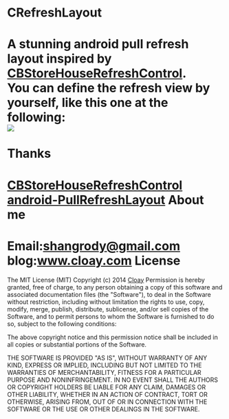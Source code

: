 CRefreshLayout
==============
A stunning android pull refresh layout inspired by <a href="https://github.com/coolbeet/CBStoreHouseRefreshControl">CBStoreHouseRefreshControl</a>.
<br>You can define the refresh view by yourself, like this one at the following:<br>
<img src="http://crefreshlayout.qiniudn.com/CRefreshLayout.gif" />
<br><br>
Thanks
==============
<a href="https://github.com/coolbeet/CBStoreHouseRefreshControl">CBStoreHouseRefreshControl</a><br>
<a href="https://github.com/baoyongzhang/android-PullRefreshLayout">android-PullRefreshLayout</a>
About me
==============
Email:shangrody@gmail.com<br>
blog:www.cloay.com
License
==============
The MIT License (MIT)
Copyright (c) 2014 <a href="http://www.cloay.com">Cloay</a>
Permission is hereby granted, free of charge, to any person obtaining a copy
of this software and associated documentation files (the "Software"), to deal
in the Software without restriction, including without limitation the rights
to use, copy, modify, merge, publish, distribute, sublicense, and/or sell
copies of the Software, and to permit persons to whom the Software is
furnished to do so, subject to the following conditions:

The above copyright notice and this permission notice shall be included in all
copies or substantial portions of the Software.

THE SOFTWARE IS PROVIDED "AS IS", WITHOUT WARRANTY OF ANY KIND, EXPRESS OR
IMPLIED, INCLUDING BUT NOT LIMITED TO THE WARRANTIES OF MERCHANTABILITY,
FITNESS FOR A PARTICULAR PURPOSE AND NONINFRINGEMENT. IN NO EVENT SHALL THE
AUTHORS OR COPYRIGHT HOLDERS BE LIABLE FOR ANY CLAIM, DAMAGES OR OTHER
LIABILITY, WHETHER IN AN ACTION OF CONTRACT, TORT OR OTHERWISE, ARISING FROM,
OUT OF OR IN CONNECTION WITH THE SOFTWARE OR THE USE OR OTHER DEALINGS IN THE
SOFTWARE.
